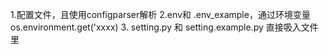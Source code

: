 1.配置文件，且使用configparser解析
2.env和 .env_example，通过环境变量 os.environment.get('xxxx)
3. setting.py 和 setting.example.py 直接吸入文件里

